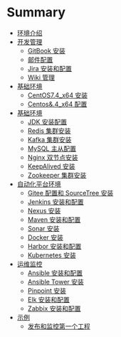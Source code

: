 # Summary

- [环境介绍](README.md)
- [开发管理]()
  - [GitBook 安装](TEST.md)
  - [邮件配置](TEST.md)
  - [Jira 安装和配置](TEST.md)
  - [Wiki 管理](TEST.md)
- [基础环境]()
  - [CentOS7.4_x64 安装](TEST.md)
  - [Centos&.4_x64 配置](TEST.md)
- [基础环境]()
  - [JDK 安装配置](TEST.md)
  - [Redis 集群安装](TEST.md)
  - [Kafka 集群安装](TEST.md)
  - [MySQL 主从配置](TEST.md)
  - [Nginx 双节点安装](TEST.md)
  - [KeepAlived 安装](TEST.md)
  - [Zookeeper 集群安装](TEST.md)
- [自动化平台环境]()
  - [Gitee 配置和 SourceTree 安装](TEST.md)
  - [Jenkins 安装和配置](TEST.md)
  - [Nexus 安装](TEST.md)
  - [Maven 安装和配置](TEST.md)
  - [Sonar 安装](TEST.md)
  - [Docker 安装](TEST.md)
  - [Harbor 安装和配置](TEST.md)
  - [Kubernetes 安装](TEST.md)
- [运维监控]()
  - [Ansible 安装和配置](TEST.md)
  - [Ansible Tower 安装](TEST.md)
  - [Pinpoint 安装](TEST.md)
  - [Elk 安装和配置](TEST.md)
  - [Zabbix 安装和配置](TEST.md)
- [示例]()
  - [发布和监控第一个工程](TEST.md)
